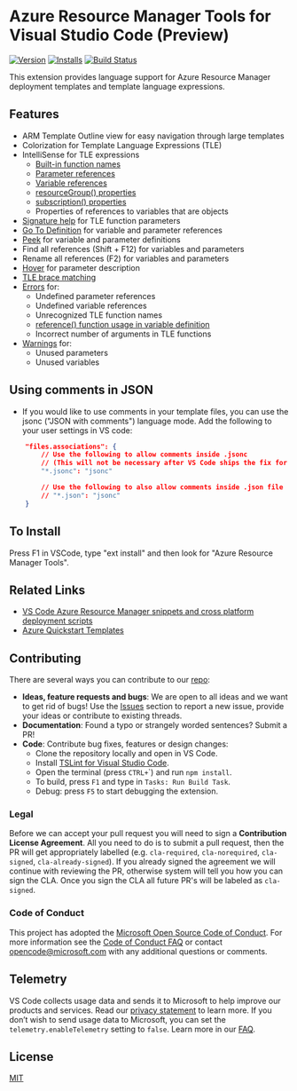 # Azure Resource Manager Tools for Visual Studio Code (Preview)

[![Version](https://vsmarketplacebadge.apphb.com/version/msazurermtools.azurerm-vscode-tools.svg)](https://marketplace.visualstudio.com/items?itemName=msazurermtools.azurerm-vscode-tools) [![Installs](https://vsmarketplacebadge.apphb.com/installs-short/msazurermtools.azurerm-vscode-tools.svg)](https://marketplace.visualstudio.com/items?itemName=msazurermtools.azurerm-vscode-tools) [![Build Status](https://dev.azure.com/ms-azuretools/AzCode/_apis/build/status/vscode-azurearmtools)](https://dev.azure.com/ms-azuretools/AzCode/_build/latest?definitionId=10)

This extension provides language support for Azure Resource Manager deployment templates and template language expressions.

## Features
- ARM Template Outline view for easy navigation through large templates
- Colorization for Template Language Expressions (TLE)
- IntelliSense for TLE expressions
    - [Built-in function names](https://go.microsoft.com/fwlink/?LinkID=733958)
    - [Parameter references](https://go.microsoft.com/fwlink/?LinkID=733959)
    - [Variable references](https://go.microsoft.com/fwlink/?LinkID=733960)
    - [resourceGroup() properties](https://azure.microsoft.com/en-us/documentation/articles/resource-group-template-functions/#resourcegroup)
    - [subscription() properties](https://azure.microsoft.com/en-us/documentation/articles/resource-group-template-functions/#subscription)
    - Properties of references to variables that are objects
- [Signature help](https://code.visualstudio.com/docs/editor/editingevolved#_parameter-hints) for TLE function parameters
- [Go To Definition](https://code.visualstudio.com/docs/editor/editingevolved#_go-to-definition) for variable and parameter references
- [Peek](https://code.visualstudio.com/docs/editor/editingevolved#_peek) for variable and parameter definitions
- Find all references (Shift + F12) for variables and parameters
- Rename all references (F2) for variables and parameters
- [Hover](https://code.visualstudio.com/docs/editor/editingevolved#_hover) for parameter description
- [TLE brace matching](https://code.visualstudio.com/docs/editor/editingevolved#_bracket-matching)
- [Errors](https://code.visualstudio.com/docs/editor/editingevolved#_errors-warnings) for:
    - Undefined parameter references
    - Undefined variable references
    - Unrecognized TLE function names
    - [reference() function usage in variable definition](https://azure.microsoft.com/en-us/documentation/articles/resource-group-template-functions/#reference)
    - Incorrect number of arguments in TLE functions
- [Warnings](https://code.visualstudio.com/docs/editor/editingevolved#_errors-warnings) for:
    - Unused parameters
    - Unused variables

## Using comments in JSON

- If you would like to use comments in your template files, you can use the jsonc ("JSON with comments") language mode.  Add the following to your user settings in VS code:

```json
    "files.associations": {
        // Use the following to allow comments inside .jsonc
        // (This will not be necessary after VS Code ships the fix for https://github.com/Microsoft/vscode/issues/48969)
        "*.jsonc": "jsonc"

        // Use the following to also allow comments inside .json file
        // "*.json": "jsonc"
    }
```

## To Install

Press F1 in VSCode, type "ext install" and then look for "Azure Resource Manager Tools".

## Related Links

- [VS Code Azure Resource Manager snippets and cross platform deployment scripts](https://go.microsoft.com/fwlink/?LinkID=733962)
- [Azure Quickstart Templates](https://go.microsoft.com/fwlink/?LinkID=734038)

## Contributing
There are several ways you can contribute to our [repo](https://github.com/Microsoft/vscode-azurearmtools):

- **Ideas, feature requests and bugs**: We are open to all ideas and we want to get rid of bugs! Use the [Issues](https://github.com/Microsoft/vscode-azurearmtools/issues) section to report a new issue, provide your ideas or contribute to existing threads.
- **Documentation**: Found a typo or strangely worded sentences? Submit a PR!
- **Code**: Contribute bug fixes, features or design changes:
  - Clone the repository locally and open in VS Code.
  - Install [TSLint for Visual Studio Code](https://marketplace.visualstudio.com/items?itemName=eg2.tslint).
  - Open the terminal (press `CTRL+`\`) and run `npm install`.
  - To build, press `F1` and type in `Tasks: Run Build Task`.
  - Debug: press `F5` to start debugging the extension.

### Legal
Before we can accept your pull request you will need to sign a **Contribution License Agreement**. All you need to do is to submit a pull request, then the PR will get appropriately labelled (e.g. `cla-required`, `cla-norequired`, `cla-signed`, `cla-already-signed`). If you already signed the agreement we will continue with reviewing the PR, otherwise system will tell you how you can sign the CLA. Once you sign the CLA all future PR's will be labeled as `cla-signed`.

### Code of Conduct
This project has adopted the [Microsoft Open Source Code of Conduct](https://opensource.microsoft.com/codeofconduct/). For more information see the [Code of Conduct FAQ](https://opensource.microsoft.com/codeofconduct/faq/) or contact [opencode@microsoft.com](https://github.com/Microsoft/vscode-azurearmtools/blob/master/mailto:opencode@microsoft.com) with any additional questions or comments.

## Telemetry
VS Code collects usage data and sends it to Microsoft to help improve our products and services. Read our [privacy statement](https://go.microsoft.com/fwlink/?LinkID=528096&clcid=0x409) to learn more. If you don’t wish to send usage data to Microsoft, you can set the `telemetry.enableTelemetry` setting to `false`. Learn more in our [FAQ](https://code.visualstudio.com/docs/supporting/faq#_how-to-disable-telemetry-reporting).

## License

[MIT](https://github.com/Microsoft/vscode-azurearmtools/blob/master/LICENSE.md)
